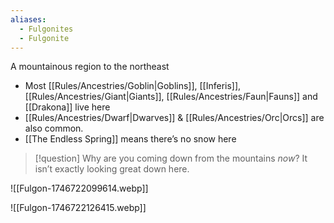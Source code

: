 ```yaml
---
aliases:
  - Fulgonites
  - Fulgonite
---
```


A mountainous region to the northeast
* Most [[Rules/Ancestries/Goblin|Goblins]], [[Inferis]], [[Rules/Ancestries/Giant|Giants]], [[Rules/Ancestries/Faun|Fauns]] and [[Drakona]] live here
* [[Rules/Ancestries/Dwarf|Dwarves]] & [[Rules/Ancestries/Orc|Orcs]] are also common.
* [[The Endless Spring]] means there’s no snow here

> [!question] Why are you coming down from the mountains *now*?  It isn’t exactly looking great down here.

![[Fulgon-1746722099614.webp]]

![[Fulgon-1746722126415.webp]]